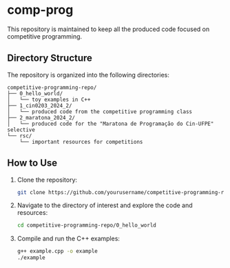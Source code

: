 # comp-prog

This repository is maintained to keep all the produced code focused on competitive programming.

## Directory Structure

The repository is organized into the following directories:

```
competitive-programming-repo/
├── 0_hello_world/
│   └── toy examples in C++
├── 1_cin0203_2024_2/
│   └── produced code from the competitive programming class
├── 2_maratona_2024_2/
│   └── produced code for the "Maratona de Programação do Cin-UFPE" selective
└── rsc/
    └── important resources for competitions
```

## How to Use

1. Clone the repository:
   ```sh
   git clone https://github.com/yourusername/competitive-programming-repo.git](https://github.com/Edu-p/comp-prog.git
   ```
2. Navigate to the directory of interest and explore the code and resources:
   ```sh
   cd competitive-programming-repo/0_hello_world
   ```
3. Compile and run the C++ examples:
   ```sh
   g++ example.cpp -o example
   ./example
   ```
